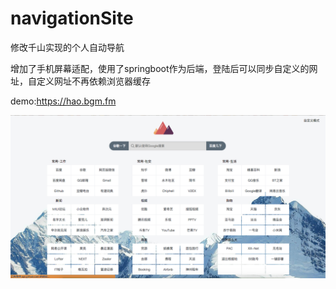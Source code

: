 # navigationSite
修改千山实现的个人自动导航

增加了手机屏幕适配，使用了springboot作为后端，登陆后可以同步自定义的网址，自定义网址不再依赖浏览器缓存

demo:https://hao.bgm.fm

![](./demo.png)

